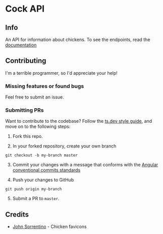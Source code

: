 # Cock API

## Info
An API for information about chickens. To see the endpoints, read the [documentation](#)

## Contributing
I'm a terrible programmer, so I'd appreciate your help! 

### Missing features or found bugs
Feel free to submit an issue.

### Submitting PRs
Want to contribute to the codebase? Follow the [ts.dev style guide](https://ts.dev/style), and move on to the following steps:

1. Fork this repo.

2. In your forked repository, create your own branch
```
git checkout -b my-branch master
```

3. Commit your changes with a message that conforms with the [Angular conventional commits standards](https://github.com/angular/angular/blob/main/CONTRIBUTING.md#commit)

4. Push your changes to GitHub
```
git push origin my-branch
```

5. Submit a PR to `master`.

## Credits
- [John Sorrentino](https://twitter.com/johnsorrentino) - Chicken favicons
